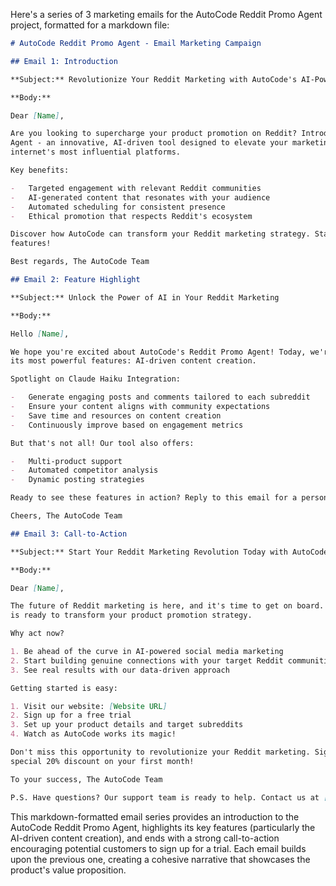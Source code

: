 Here's a series of 3 marketing emails for the AutoCode Reddit Promo Agent project, formatted for a
markdown file:

```markdown
# AutoCode Reddit Promo Agent - Email Marketing Campaign

## Email 1: Introduction

**Subject:** Revolutionize Your Reddit Marketing with AutoCode's AI-Powered Promo Agent

**Body:**

Dear [Name],

Are you looking to supercharge your product promotion on Reddit? Introducing AutoCode's Reddit Promo
Agent - an innovative, AI-driven tool designed to elevate your marketing game on one of the
internet's most influential platforms.

Key benefits:

-   Targeted engagement with relevant Reddit communities
-   AI-generated content that resonates with your audience
-   Automated scheduling for consistent presence
-   Ethical promotion that respects Reddit's ecosystem

Discover how AutoCode can transform your Reddit marketing strategy. Stay tuned for more exciting
features!

Best regards, The AutoCode Team

## Email 2: Feature Highlight

**Subject:** Unlock the Power of AI in Your Reddit Marketing

**Body:**

Hello [Name],

We hope you're excited about AutoCode's Reddit Promo Agent! Today, we're diving deeper into one of
its most powerful features: AI-driven content creation.

Spotlight on Claude Haiku Integration:

-   Generate engaging posts and comments tailored to each subreddit
-   Ensure your content aligns with community expectations
-   Save time and resources on content creation
-   Continuously improve based on engagement metrics

But that's not all! Our tool also offers:

-   Multi-product support
-   Automated competitor analysis
-   Dynamic posting strategies

Ready to see these features in action? Reply to this email for a personalized demo.

Cheers, The AutoCode Team

## Email 3: Call-to-Action

**Subject:** Start Your Reddit Marketing Revolution Today with AutoCode

**Body:**

Dear [Name],

The future of Reddit marketing is here, and it's time to get on board. AutoCode's Reddit Promo Agent
is ready to transform your product promotion strategy.

Why act now?

1. Be ahead of the curve in AI-powered social media marketing
2. Start building genuine connections with your target Reddit communities
3. See real results with our data-driven approach

Getting started is easy:

1. Visit our website: [Website URL]
2. Sign up for a free trial
3. Set up your product details and target subreddits
4. Watch as AutoCode works its magic!

Don't miss this opportunity to revolutionize your Reddit marketing. Sign up now and receive a
special 20% discount on your first month!

To your success, The AutoCode Team

P.S. Have questions? Our support team is ready to help. Contact us at [support email].
```

This markdown-formatted email series provides an introduction to the AutoCode Reddit Promo Agent,
highlights its key features (particularly the AI-driven content creation), and ends with a strong
call-to-action encouraging potential customers to sign up for a trial. Each email builds upon the
previous one, creating a cohesive narrative that showcases the product's value proposition.
